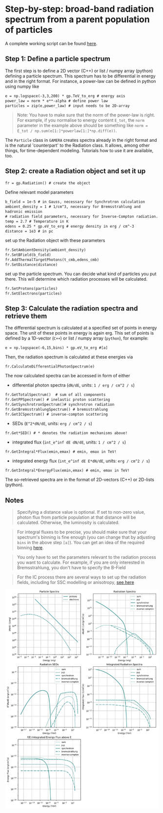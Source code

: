 Step-by-step: broad-band radiation spectrum from a parent population of particles
=================================================================================

A complete working script can be found [here](RadiationBasics.py). 



Step 1: Define a particle spectrum
----------------------------------

The first step is to define a 2D vector (C++) or list / numpy array (python) 
defining a particle spectrum. This spectrum has to be differential in energy
and in the right format. For instance, a power-law can be defined 
in python using numpy like
```
e = np.logspace(-3,3,200) * gp.TeV_to_erg # energy axis
power_law = norm * e**-alpha # define power law
particles = zip(e,power_law) # input needs to be 2D-array
```
>Note:
>You have to make sure that the norm of the power-law is right. For example, if
you normalise to energy content `E_tot`, the `norm` parameter in the example 
above should be something like `norm = E_tot / np.sum(e[1:]*powerlaw[1:]*np.diff(e))`.


The `Particle` class in `GAMERA` creates spectra already in the right format and 
is the natural 'counterpart' to the Radiation class. It allows, among other things, 
for time-dependent modeling. Tutorials how to use it are available, too.



Step 2: create a Radiation object and set it up
-----------------------------------------------

```
fr = gp.Radiation() # create the object
```

Define relevant model parameters
```
b_field = 1e-5 # in Gauss, necessary for Synchrotron calculation
ambient_density = 1 # 1/cm^3, necessary for Bremsstrahlung and hadronic emission
# radiation field parameters, necessary for Inverse-Compton radiation. 
temp = 2.7 # Temperature in K
edens = 0.25 * gp.eV_to_erg # energy density in erg / cm^-3
distance = 1e3 # in pc

```

set up the Radiation object with these parameters
```
fr.SetAmbientDensity(ambient_density)
fr.SetBField(b_field)
fr.AddThermalTargetPhotons(t_cmb,edens_cmb)
fr.SetDistance(distance)
```

set up the particle spectrum. You can decide what kind of particles 
you put there. This will determine which radiation processes will be calculated.
```
fr.SetProtons(particles) 
fr.SetElectrons(particles) 
```

Step 3: Calculate the radiation spectra and retrieve them
---------------------------------------------------------

The differential spectrum is calculated at a specified set of points in energy 
space. The unit of these points in energy is again erg. This set of points is 
defined by a 1D-vector (`C++`) or list / numpy array (`python`), for example:
```
e = np.logspace(-6,15,bins) * gp.eV_to_erg #[a]
```
Then, the radiation spectrum is calculated at these energies via 
```
fr.CalculateDifferentialPhotonSpectrum(e)
```

The now calculated spectra can be accessed in form of either
- differential photon spectra (`dN/dE`, units: `1 / erg / cm^2 / s`)
```
fr.GetTotalSpectrum()  # sum of all components
fr.GetPPSpectrum() # inelastic proton scattering
fr.GetSynchrotronSpectrum()# synchrotron radiation
fr.GetBremsstrahlungSpectrum() # bremsstrahlung
fr.GetICSpectrum() # inverse-compton scattering
```
   
- SEDs (`E^2*dN/dE`, units: `erg / cm^2 / s`) 
```
fr.Get*SED() # * denotes the radiation mechanisms above!
```
- integrated flux (`int_e^inf dE dN/dE`, units: `1 / cm^2 / s`)
```
fr.GetIntegral*Flux(emin,emax) # emin, emax in TeV!
```
- integrated energy flux (`int_e^inf dE E*dN/dE`, units: `erg / cm^2 / s`)
```
fr.GetIntegral*EnergyFlux(emin,emax) # emin, emax in TeV!
```


The so-retrieved spectra are in the format of 2D-vectors (C++) or 2D-lists (python). 
 
Notes
-----
> Specifying a distance value is optional. If set to non-zero value, photon flux from particle population at that distance will be calculated. Otherwise, the luminosity is calculated. 

>For integral fluxes to be precise, you should make sure that your spectrum's 
binning is fine enough (you can change that by adjusting `bins` in the above step `[a]`). 
You can get an idea of the required binning [here](binning.md). 

>You only have to set the parameters relevant to the radiation process you want to calculate. For example, if you are only interested in Bremsstrahlung, you don't have to specify the B-Field

>For the IC process there are several ways to set up the radiation fields, including for SSC modelling or anisotropy, [see here](inverse_compton.md)


![RadiationBasics](RadiationBasics.png) 

